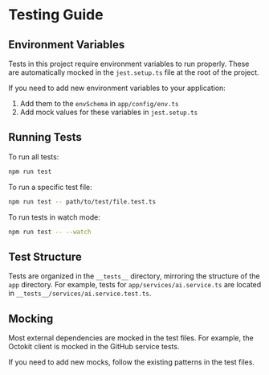 # Testing Guide

## Environment Variables

Tests in this project require environment variables to run properly. These are automatically mocked in the `jest.setup.ts` file at the root of the project.

If you need to add new environment variables to your application:

1. Add them to the `envSchema` in `app/config/env.ts`
2. Add mock values for these variables in `jest.setup.ts`

## Running Tests

To run all tests:

```bash
npm run test
```

To run a specific test file:

```bash
npm run test -- path/to/test/file.test.ts
```

To run tests in watch mode:

```bash
npm run test -- --watch
```

## Test Structure

Tests are organized in the `__tests__` directory, mirroring the structure of the `app` directory. For example, tests for `app/services/ai.service.ts` are located in `__tests__/services/ai.service.test.ts`.

## Mocking

Most external dependencies are mocked in the test files. For example, the Octokit client is mocked in the GitHub service tests.

If you need to add new mocks, follow the existing patterns in the test files.
